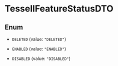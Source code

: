 

# TessellFeatureStatusDTO

## Enum


* `DELETED` (value: `"DELETED"`)

* `ENABLED` (value: `"ENABLED"`)

* `DISABLED` (value: `"DISABLED"`)



